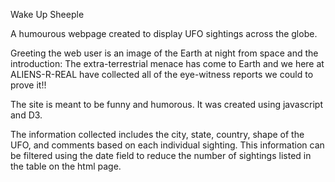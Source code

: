Wake Up Sheeple

A humourous webpage created to display UFO sightings across the globe. 

Greeting the web user is an image of the Earth at night from space and the introduction:
The extra-terrestrial menace has come to Earth and we here at ALIENS-R-REAL have collected all of the eye-witness reports we could to prove it!!

The site is meant to be funny and humorous.  It was created using javascript and D3. 

The information collected includes the city, state, country, shape of the UFO, and comments based on each individual sighting.  This information can be filtered using the date field to reduce the number of sightings listed in the table on the html page.   
